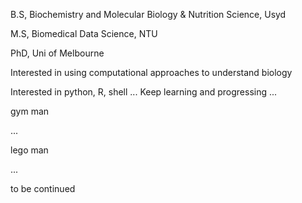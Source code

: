 B.S, Biochemistry and Molecular Biology & Nutrition Science, Usyd



M.S, Biomedical Data Science, NTU

PhD, Uni of Melbourne


Interested in using computational approaches to understand biology

Interested in python, R, shell
...
Keep learning and progressing
...

gym man


...


lego man



...



to be continued
